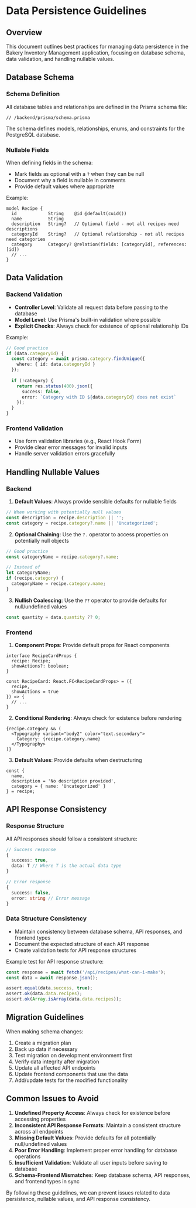 # Data Persistence Guidelines

## Overview

This document outlines best practices for managing data persistence in the Bakery Inventory Management application, focusing on database schema, data validation, and handling nullable values.

## Database Schema

### Schema Definition

All database tables and relationships are defined in the Prisma schema file:

```prisma
// /backend/prisma/schema.prisma
```

The schema defines models, relationships, enums, and constraints for the PostgreSQL database.

### Nullable Fields

When defining fields in the schema:

- Mark fields as optional with a `?` when they can be null
- Document why a field is nullable in comments
- Provide default values where appropriate

Example:

```prisma
model Recipe {
  id            String    @id @default(cuid())
  name          String
  description   String?   // Optional field - not all recipes need descriptions
  categoryId    String?   // Optional relationship - not all recipes need categories
  category      Category? @relation(fields: [categoryId], references: [id])
  // ...
}
```

## Data Validation

### Backend Validation

- **Controller Level**: Validate all request data before passing to the database
- **Model Level**: Use Prisma's built-in validation where possible
- **Explicit Checks**: Always check for existence of optional relationship IDs

Example:

```typescript
// Good practice
if (data.categoryId) {
  const category = await prisma.category.findUnique({
    where: { id: data.categoryId }
  });
  
  if (!category) {
    return res.status(400).json({
      success: false,
      error: `Category with ID ${data.categoryId} does not exist`
    });
  }
}
```

### Frontend Validation

- Use form validation libraries (e.g., React Hook Form)
- Provide clear error messages for invalid inputs
- Handle server validation errors gracefully

## Handling Nullable Values

### Backend

1. **Default Values**: Always provide sensible defaults for nullable fields

```typescript
// When working with potentially null values
const description = recipe.description || '';
const category = recipe.category?.name || 'Uncategorized';
```

2. **Optional Chaining**: Use the `?.` operator to access properties on potentially null objects

```typescript
// Good practice
const categoryName = recipe.category?.name;

// Instead of
let categoryName;
if (recipe.category) {
  categoryName = recipe.category.name;
}
```

3. **Nullish Coalescing**: Use the `??` operator to provide defaults for null/undefined values

```typescript
const quantity = data.quantity ?? 0;
```

### Frontend

1. **Component Props**: Provide default props for React components

```tsx
interface RecipeCardProps {
  recipe: Recipe;
  showActions?: boolean;
}

const RecipeCard: React.FC<RecipeCardProps> = ({ 
  recipe, 
  showActions = true 
}) => {
  // ...
}
```

2. **Conditional Rendering**: Always check for existence before rendering

```tsx
{recipe.category && (
  <Typography variant="body2" color="text.secondary">
    Category: {recipe.category.name}
  </Typography>
)}
```

3. **Default Values**: Provide defaults when destructuring

```tsx
const { 
  name, 
  description = 'No description provided',
  category = { name: 'Uncategorized' } 
} = recipe;
```

## API Response Consistency

### Response Structure

All API responses should follow a consistent structure:

```typescript
// Success response
{
  success: true,
  data: T // Where T is the actual data type
}

// Error response
{
  success: false,
  error: string // Error message
}
```

### Data Structure Consistency

- Maintain consistency between database schema, API responses, and frontend types
- Document the expected structure of each API response
- Create validation tests for API response structures

Example test for API response structure:

```javascript
const response = await fetch('/api/recipes/what-can-i-make');
const data = await response.json();

assert.equal(data.success, true);
assert.ok(data.data.recipes);
assert.ok(Array.isArray(data.data.recipes));
```

## Migration Guidelines

When making schema changes:

1. Create a migration plan
2. Back up data if necessary
3. Test migration on development environment first
4. Verify data integrity after migration
5. Update all affected API endpoints
6. Update frontend components that use the data
7. Add/update tests for the modified functionality

## Common Issues to Avoid

1. **Undefined Property Access**: Always check for existence before accessing properties
2. **Inconsistent API Response Formats**: Maintain a consistent structure across all endpoints
3. **Missing Default Values**: Provide defaults for all potentially null/undefined values
4. **Poor Error Handling**: Implement proper error handling for database operations
5. **Insufficient Validation**: Validate all user inputs before saving to database
6. **Schema-Frontend Mismatches**: Keep database schema, API responses, and frontend types in sync

By following these guidelines, we can prevent issues related to data persistence, nullable values, and API response consistency.
